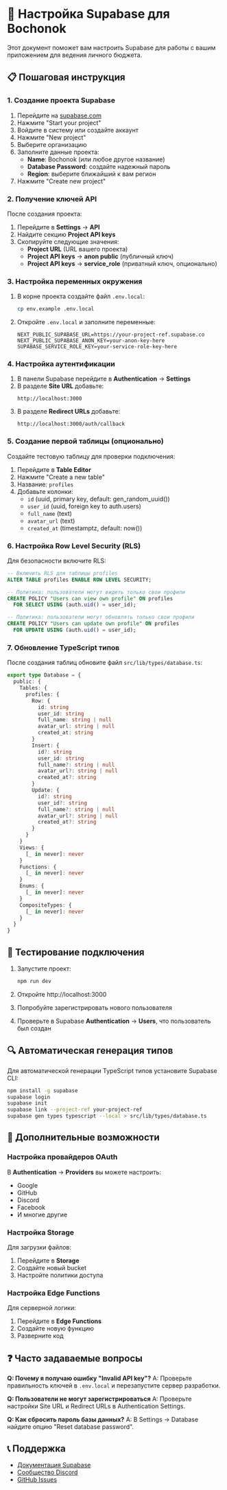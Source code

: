 # 🔧 Настройка Supabase для Bochonok

Этот документ поможет вам настроить Supabase для работы с вашим приложением для ведения личного бюджета.

## 📋 Пошаговая инструкция

### 1. Создание проекта Supabase

1. Перейдите на [supabase.com](https://supabase.com)
2. Нажмите "Start your project"
3. Войдите в систему или создайте аккаунт
4. Нажмите "New project"
5. Выберите организацию
6. Заполните данные проекта:
   - **Name**: Bochonok (или любое другое название)
   - **Database Password**: создайте надежный пароль
   - **Region**: выберите ближайший к вам регион
7. Нажмите "Create new project"

### 2. Получение ключей API

После создания проекта:

1. Перейдите в **Settings** → **API**
2. Найдите секцию **Project API keys**
3. Скопируйте следующие значения:
   - **Project URL** (URL вашего проекта)
   - **Project API keys** → **anon public** (публичный ключ)
   - **Project API keys** → **service_role** (приватный ключ, опционально)

### 3. Настройка переменных окружения

1. В корне проекта создайте файл `.env.local`:
   ```bash
   cp env.example .env.local
   ```

2. Откройте `.env.local` и заполните переменные:
   ```env
   NEXT_PUBLIC_SUPABASE_URL=https://your-project-ref.supabase.co
   NEXT_PUBLIC_SUPABASE_ANON_KEY=your-anon-key-here
   SUPABASE_SERVICE_ROLE_KEY=your-service-role-key-here
   ```

### 4. Настройка аутентификации

1. В панели Supabase перейдите в **Authentication** → **Settings**
2. В разделе **Site URL** добавьте:
   ```x
   http://localhost:3000
   ```
3. В разделе **Redirect URLs** добавьте:
   ```
   http://localhost:3000/auth/callback
   ```

### 5. Создание первой таблицы (опционально)

Создайте тестовую таблицу для проверки подключения:

1. Перейдите в **Table Editor**
2. Нажмите "Create a new table"
3. Название: `profiles`
4. Добавьте колонки:
   - `id` (uuid, primary key, default: gen_random_uuid())
   - `user_id` (uuid, foreign key to auth.users)
   - `full_name` (text)
   - `avatar_url` (text)
   - `created_at` (timestamptz, default: now())

### 6. Настройка Row Level Security (RLS)

Для безопасности включите RLS:

```sql
-- Включить RLS для таблицы profiles
ALTER TABLE profiles ENABLE ROW LEVEL SECURITY;

-- Политика: пользователи могут видеть только свои профили
CREATE POLICY "Users can view own profile" ON profiles
  FOR SELECT USING (auth.uid() = user_id);

-- Политика: пользователи могут обновлять только свои профили
CREATE POLICY "Users can update own profile" ON profiles
  FOR UPDATE USING (auth.uid() = user_id);
```

### 7. Обновление TypeScript типов

После создания таблиц обновите файл `src/lib/types/database.ts`:

```typescript
export type Database = {
  public: {
    Tables: {
      profiles: {
        Row: {
          id: string
          user_id: string
          full_name: string | null
          avatar_url: string | null
          created_at: string
        }
        Insert: {
          id?: string
          user_id: string
          full_name?: string | null
          avatar_url?: string | null
          created_at?: string
        }
        Update: {
          id?: string
          user_id?: string
          full_name?: string | null
          avatar_url?: string | null
          created_at?: string
        }
      }
    }
    Views: {
      [_ in never]: never
    }
    Functions: {
      [_ in never]: never
    }
    Enums: {
      [_ in never]: never
    }
    CompositeTypes: {
      [_ in never]: never
    }
  }
}
```

## 🧪 Тестирование подключения

1. Запустите проект:
   ```bash
   npm run dev
   ```

2. Откройте http://localhost:3000

3. Попробуйте зарегистрировать нового пользователя

4. Проверьте в Supabase **Authentication** → **Users**, что пользователь был создан

## 🔍 Автоматическая генерация типов

Для автоматической генерации TypeScript типов установите Supabase CLI:

```bash
npm install -g supabase
supabase login
supabase init
supabase link --project-ref your-project-ref
supabase gen types typescript --local > src/lib/types/database.ts
```

## 🚀 Дополнительные возможности

### Настройка провайдеров OAuth

В **Authentication** → **Providers** вы можете настроить:
- Google
- GitHub  
- Discord
- Facebook
- И многие другие

### Настройка Storage

Для загрузки файлов:
1. Перейдите в **Storage**
2. Создайте новый bucket
3. Настройте политики доступа

### Настройка Edge Functions

Для серверной логики:
1. Перейдите в **Edge Functions**
2. Создайте новую функцию
3. Разверните код

## ❓ Часто задаваемые вопросы

**Q: Почему я получаю ошибку "Invalid API key"?**
A: Проверьте правильность ключей в `.env.local` и перезапустите сервер разработки.

**Q: Пользователи не могут зарегистрироваться**
A: Проверьте настройки Site URL и Redirect URLs в Authentication Settings.

**Q: Как сбросить пароль базы данных?**
A: В Settings → Database найдите опцию "Reset database password".

## 📞 Поддержка

- [Документация Supabase](https://supabase.com/docs)
- [Сообщество Discord](https://discord.supabase.com)
- [GitHub Issues](https://github.com/supabase/supabase/issues)
